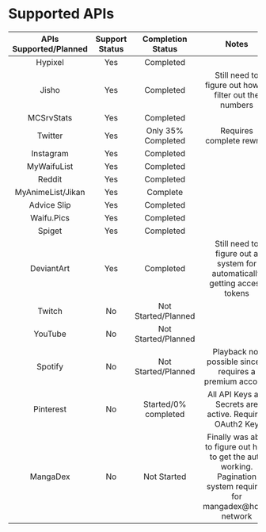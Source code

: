 # Supported APIs
| APIs Supported/Planned | Support Status | Completion Status | Notes | 
|        :--:           |     :--:       |    :--:   |        :--: |
| Hypixel               | Yes            | Completed       |
| Jisho                 | Yes            | Completed | Still need to figure out how to filter out the numbers |
| MCSrvStats            | Yes            |    Completed    |
| Twitter               | Yes            | Only 35% Completed | Requires complete rewrite |
| Instagram             |  Yes           |     Completed  |  |
| MyWaifuList           |   Yes          |     Completed   | 
| Reddit                |     Yes        | Completed       |
| MyAnimeList/Jikan           | Yes           | Complete |  | 
| Advice Slip | Yes | Completed | 
| Waifu.Pics | Yes | Completed |
| Spiget | Yes | Completed |
| DeviantArt               | Yes            | Completed      | Still need to figure out a system for automatically getting access tokens |
| Twitch                | No             | Not Started/Planned |
| YouTube | No | Not Started/Planned |
| Spotify               |  No            | Not Started/Planned | Playback not possible since it requires a premium account |
| Pinterest             |  No            | Started/0% completed     | All API Keys are Secrets are active. Requires OAuth2 Key| 
| MangaDex              | No           | Not Started | Finally was able to figure out how to get the auth working. Pagination system required for mangadex@home network | 
